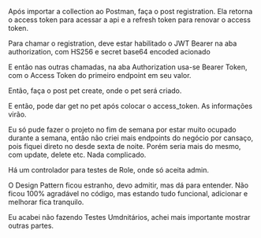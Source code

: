 Após importar a collection ao Postman, faça o post registration. Ela retorna o access token para acessar a api e a refresh
token para renovar o access token.

Para chamar o registration, deve estar habilitado o JWT Bearer na aba authorization, com HS256 e secret base64 encoded acionado

E então nas outras chamadas, na aba Authorization usa-se Bearer Token, com o Access Token do primeiro endpoint em seu valor.

Então, faça o post pet create, onde o pet será criado.

E então, pode dar get no pet após colocar o access_token. As informações virão.

Eu só pude fazer o projeto no fim de semana por estar muito ocupado durante a semana, então não criei mais endpoints do negócio
por cansaço, pois fiquei direto no desde sexta de noite. Porém seria mais do mesmo, com update, delete etc. Nada complicado.

Há um controlador para testes de Role, onde só aceita admin.

O Design Pattern ficou estranho, devo admitir, mas dá para entender.
Não ficou 100% agradável no código, mas estando tudo funcional, 
adicionar e melhorar fica tranquilo.

Eu acabei não fazendo Testes Umdnitários, achei mais importante mostrar outras partes.
